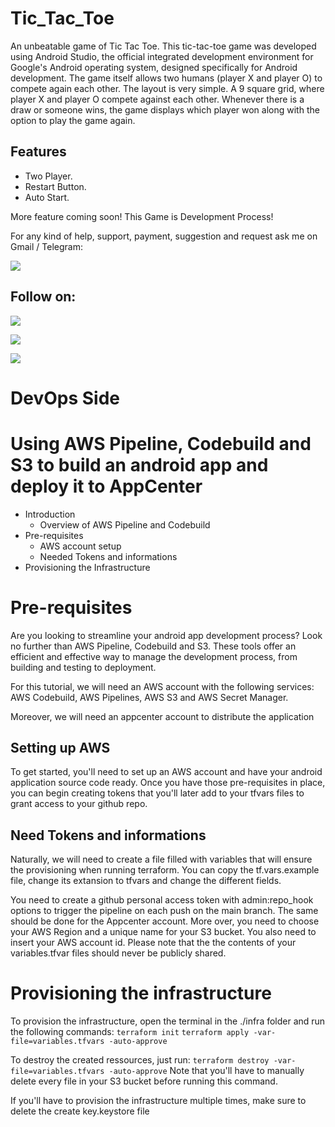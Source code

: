 # Tic_Tac_Toe
An unbeatable game of Tic Tac Toe. This tic-tac-toe game was developed using Android Studio, the official integrated development environment for Google's Android operating system, designed specifically for Android development. The game itself allows two humans (player X and player O) to compete again each other. The layout is very simple. A 9 square grid, where player X and player O compete against each other. Whenever there is a draw or someone wins, the game displays which player won along with the option to play the game again.

## Features
- Two Player.
- Restart Button.
- Auto Start.

More feature coming soon! This Game is Development Process!

For any kind of help, support, payment, suggestion and request ask me on Gmail / Telegram:

<a href="https://t.me/CyberClans"><img src="https://img.shields.io/badge/Telegram-Group%20Telegram%20Join-blue.svg?logo=telegram"></a>

## Follow on:
<p align="left">
<a href="https://github.com/palahsu"><img src="https://img.shields.io/badge/GitHub-Follow%20on%20GitHub-inactive.svg?logo=github"></a>
</p><p align="left">
<a href="https://www.facebook.com/aduri.knox01/"><img src="https://img.shields.io/badge/Facebook-Follow%20on%20Facebook-blue.svg?logo=facebook"></a>
</p><p align="left">
<a href="https://t.me/AD0000000"><img src="https://img.shields.io/badge/Telegram-Contact%20Telegram%20Profile-blue.svg?logo=telegram"></a>
</p><p align="left"> 

# DevOps Side

# Using AWS Pipeline, Codebuild and S3 to build an android app and deploy it to AppCenter

- Introduction
    - Overview of AWS Pipeline and Codebuild 
- Pre-requisites
    - AWS account setup
    - Needed Tokens and informations
- Provisioning the Infrastructure

# **Pre-requisites**

Are you looking to streamline your android app development process? Look no further than AWS Pipeline, Codebuild and S3. These tools offer an efficient and effective way to manage the development process, from building and testing to deployment.

For this tutorial, we will need an AWS account with the following services: 
AWS Codebuild, AWS Pipelines, AWS S3 and AWS Secret Manager.

Moreover, we will need an appcenter account to distribute the application

## Setting up AWS

To get started, you'll need to set up an AWS account and have your android application source code ready. Once you have those pre-requisites in place, you can begin creating tokens that you'll later add to your tfvars files to grant access to your github repo.

## Need Tokens and informations 
Naturally, we will need to create a file filled with variables that will ensure the provisioning when running terraform.
You can copy the tf.vars.example file, change its extansion to tfvars and change the different fields.

You need to create a github personal access token with admin:repo_hook options to trigger the pipeline on each push on the main branch.
The same should be done for the Appcenter account.
More over, you need to choose your AWS Region and a unique name for your S3 bucket. You also need to insert your AWS account id.
Please note that the the contents of your variables.tfvar files should never be publicly shared.

# Provisioning the infrastructure
To provision the infrastructure, open the terminal in the ./infra folder and run the following commands:
``` terraform init ```
``` terraform apply -var-file=variables.tfvars -auto-approve ```

To destroy the created ressources, just run: 
``` terraform destroy -var-file=variables.tfvars -auto-approve ```
Note that you'll have to manually delete every file in your S3 bucket before running this command.

If you'll have to provision the infrastructure multiple times, make sure to delete the create key.keystore file